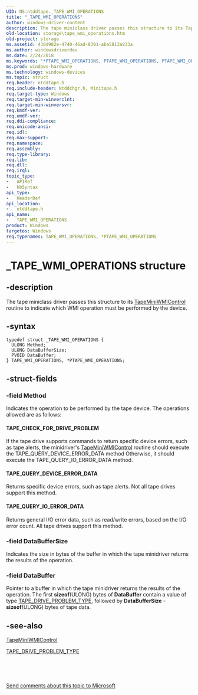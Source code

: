 ```yaml
---
UID: NS:ntddtape._TAPE_WMI_OPERATIONS
title: "_TAPE_WMI_OPERATIONS"
author: windows-driver-content
description: The tape miniclass driver passes this structure to its TapeMiniWMIControl routine to indicate which WMI operation must be performed by the device.
old-location: storage\tape_wmi_operations.htm
old-project: storage
ms.assetid: 430d982e-4740-46ad-8391-aba5813a833a
ms.author: windowsdriverdev
ms.date: 2/24/2018
ms.keywords: "*PTAPE_WMI_OPERATIONS, PTAPE_WMI_OPERATIONS, PTAPE_WMI_OPERATIONS structure pointer [Storage Devices], TAPE_WMI_OPERATIONS, TAPE_WMI_OPERATIONS structure [Storage Devices], _TAPE_WMI_OPERATIONS, ntddtape/PTAPE_WMI_OPERATIONS, ntddtape/TAPE_WMI_OPERATIONS, storage.tape_wmi_operations, structs-tape_93f1d9af-45b2-4121-9b4c-70ed7eaf1782.xml"
ms.prod: windows-hardware
ms.technology: windows-devices
ms.topic: struct
req.header: ntddtape.h
req.include-header: Ntddchgr.h, Minitape.h
req.target-type: Windows
req.target-min-winverclnt: 
req.target-min-winversvr: 
req.kmdf-ver: 
req.umdf-ver: 
req.ddi-compliance: 
req.unicode-ansi: 
req.idl: 
req.max-support: 
req.namespace: 
req.assembly: 
req.type-library: 
req.lib: 
req.dll: 
req.irql: 
topic_type:
-	APIRef
-	kbSyntax
api_type:
-	HeaderDef
api_location:
-	ntddtape.h
api_name:
-	TAPE_WMI_OPERATIONS
product: Windows
targetos: Windows
req.typenames: TAPE_WMI_OPERATIONS, *PTAPE_WMI_OPERATIONS
---
```


# _TAPE_WMI_OPERATIONS structure


## -description


The tape miniclass driver passes this structure to its <a href="https://msdn.microsoft.com/library/windows/hardware/ff567957">TapeMiniWMIControl</a> routine to indicate which WMI operation must be performed by the device. 


## -syntax


````
typedef struct _TAPE_WMI_OPERATIONS {
  ULONG Method;
  ULONG DataBufferSize;
  PVOID DataBuffer;
} TAPE_WMI_OPERATIONS, *PTAPE_WMI_OPERATIONS;
````


## -struct-fields




### -field Method

Indicates the operation to be performed by the tape device. The operations allowed are as follows:





#### TAPE_CHECK_FOR_DRIVE_PROBLEM

If the tape drive supports commands to return specific device errors, such as tape alerts, the minidriver's <a href="https://msdn.microsoft.com/library/windows/hardware/ff567957">TapeMiniWMIControl</a> routine should execute the TAPE_QUERY_DEVICE_ERROR_DATA method Otherwise, it should execute the TAPE_QUERY_IO_ERROR_DATA method.





#### TAPE_QUERY_DEVICE_ERROR_DATA

Returns specific device errors, such as tape alerts. Not all tape drives support this method.





#### TAPE_QUERY_IO_ERROR_DATA

Returns general I/O error data, such as read/write errors, based on the I/O error count. All tape drives support this method.


### -field DataBufferSize

Indicates the size in bytes of the buffer in which the tape minidriver returns the results of the operation. 


### -field DataBuffer

Pointer to a buffer in which the tape minidriver returns the results of the operation. The first <b>sizeof</b>(ULONG) bytes of <b>DataBuffer</b> contain a value of type <a href="..\ntddtape\ne-ntddtape-_tape_drive_problem_type.md">TAPE_DRIVE_PROBLEM_TYPE</a>, followed by <b>DataBufferSize</b> - <b>sizeof</b>(ULONG) bytes of tape data. 


## -see-also

<a href="https://msdn.microsoft.com/library/windows/hardware/ff567957">TapeMiniWMIControl</a>



<a href="..\ntddtape\ne-ntddtape-_tape_drive_problem_type.md">TAPE_DRIVE_PROBLEM_TYPE</a>



 

 

<a href="mailto:wsddocfb@microsoft.com?subject=Documentation%20feedback [storage\storage]:%20TAPE_WMI_OPERATIONS structure%20 RELEASE:%20(2/24/2018)&amp;body=%0A%0APRIVACY STATEMENT%0A%0AWe use your feedback to improve the documentation. We don't use your email address for any other purpose, and we'll remove your email address from our system after the issue that you're reporting is fixed. While we're working to fix this issue, we might send you an email message to ask for more info. Later, we might also send you an email message to let you know that we've addressed your feedback.%0A%0AFor more info about Microsoft's privacy policy, see http://privacy.microsoft.com/en-us/default.aspx." title="Send comments about this topic to Microsoft">Send comments about this topic to Microsoft</a>

